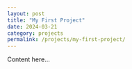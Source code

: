 ```yaml
---
layout: post
title: "My First Project"
date: 2024-03-21
category: projects
permalink: /projects/my-first-project/
---
```


Content here... 
